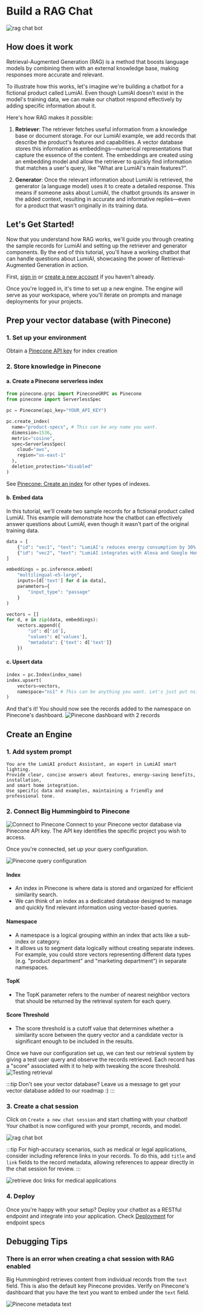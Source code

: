 # Build a RAG Chat

![rag chat bot](../../static/img/get_started/rag_chat/rag_chat_bot.png)

## How does it work
Retrieval-Augmented Generation (RAG) is a method that boosts language models by combining them with an external knowledge base, making responses more accurate and relevant. 

To illustrate how this works, let's imagine we're building a chatbot for a fictional product called LumiAI. Even though LumiAI doesn't exist in the model's training data, we can make our chatbot respond effectively by adding specific information about it.

Here's how RAG makes it possible:
1. **Retriever**: The retriever fetches useful information from a knowledge base or document storage. For our LumiAI example, we add records that describe the product's features and capabilities. A vector database stores this information as embeddings—numerical representations that capture the essence of the content. The embeddings are created using an embedding model and allow the retriever to quickly find information that matches a user's query, like "What are LumiAI's main features?".

2. **Generator**: Once the relevant information about LumiAI is retrieved, the generator (a language model) uses it to create a detailed response. This means if someone asks about LumiAI, the chatbot grounds its answer in the added context, resulting in accurate and informative replies—even for a product that wasn't originally in its training data. 



## Let's Get Started!
Now that you understand how RAG works, we'll guide you through creating the sample records for LumiAI and setting up the retriever and generator components. By the end of this tutorial, you'll have a working chatbot that can handle questions about LumiAI, showcasing the power of Retrieval-Augmented Generation in action.

First, [sign in](https://www.bighummingbird.com) or [create a new account](https://www.bighummingbird.com) if you haven't already.

Once you're logged in, it's time to set up a new engine. The engine will serve as your workspace, where you'll iterate on prompts and manage deployments for your projects.

## Prep your vector database (with Pinecone)
### 1. Set up your environment

Obtain a [Pinecone API key](https://docs.pinecone.io/guides/get-started/quickstart) for index creation

### 2. Store knowledge in Pinecone
#### a. Create a Pinecone serverless index
```python
from pinecone.grpc import PineconeGRPC as Pinecone
from pinecone import ServerlessSpec

pc = Pinecone(api_key="YOUR_API_KEY")

pc.create_index(
  name="product-specs", # This can be any name you want.
  dimension=1536,
  metric="cosine",
  spec=ServerlessSpec(
    cloud="aws",
    region="us-east-1"
  ),
  deletion_protection="disabled"
) 
```
See [Pinecone: Create an index](https://docs.pinecone.io/guides/indexes/create-an-index#create-a-serverless-index) for other types of indexes.

#### b. Embed data
In this tutorial, we'll create two sample records for a fictional product called LumiAI. This example will demonstrate how the chatbot can effectively answer questions about LumiAI, even though it wasn't part of the original training data. 

```python
data = [
    {"id": "vec1", "text": "LumiAI's reduces energy consumption by 30% using motion sensors to turn off lights in empty rooms and adjusts brightness based on ambient light, maintaining optimal illumination at 300 lux."},
    {"id": "vec2", "text": "LumiAI integrates with Alexa and Google Home, offering scheduling, voice control, and preset modes (e.g., 'Relx' dims lights to 40%, 'Focus' increases to 80%). Users can adjust remotely via the app."},
]

embeddings = pc.inference.embed(
    "multilingual-e5-large",
    inputs=[d['text'] for d in data],
    parameters={
        "input_type": "passage"
    }
)

vectors = []
for d, e in zip(data, embeddings):
    vectors.append({
        "id": d['id'],
        "values": e['values'],
        "metadata": {'text': d['text']}
    })
```
#### c. Upsert data
```python
index = pc.Index(index_name)
index.upsert(
    vectors=vectors,
    namespace="ns1" # This can be anything you want. Let's just put ns1 short for namespace1 for now.
)
```
And that's it! You should now see the records added to the namespace on Pinecone's dashboard. 
![Pinecone dashboard with 2 records](../../static/img/get_started/rag_chat/pinecone_dashboard.png)

## Create an Engine
### 1. Add system prompt

```text
You are the LumiAI product Assistant, an expert in LumiAI smart lighting. 
Provide clear, concise answers about features, energy-saving benefits, installation, 
and smart home integration. 
Use specific data and examples, maintaining a friendly and professional tone.
```
### 2. Connect Big Hummingbird to Pinecone
![Connect to Pinecone](../../static/img/get_started/rag_chat/connect_pinecone_api_key.png)
Connect to your Pinecone vector database via Pinecone API key. The API key identifies the specific project you wish to access.

Once you're connected, set up your query configuration. 

![Pinecone query configuration](../../static/img/get_started/rag_chat/configure-pinecone-query.png)

#### Index
- An index in Pinecone is where data is stored and organized for efficient similarity search.
- We can think of an index as a dedicated database designed to manage and quickly find relevant information using vector-based queries. 

#### Namespace
- A namespace is a logical grouping within an index that acts like a sub-index or category.
- It allows us to segment data logically without creating separate indexes. For example, you could store vectors representing different data types (e.g. "product department" and "marketing department") in separate namespaces.

#### TopK
- The TopK parameter refers to the number of nearest neighbor vectors that should be returned by the retrieval system for each query.

#### Score Threshold
- The score threshold is a cutoff value that determines whether a similarity score between the query vector and a candidate vector is significant enough to be included in the results.

Once we have our configuration set up, we can test our retrieval system by giving a test user query and observe the records retrieved. Each record has a "score" associated with it to help with tweaking the score threshold. 
![Testing retrieval](../../static/img/get_started/rag_chat/test-rag.png)

:::tip
Don't see your vector database? Leave us a message to get your vector database added to our roadmap :)
:::

### 3. Create a chat session
Click on `Create a new chat session` and start chatting with your chatbot! Your chatbot is now configured with your prompt, records, and model. 

![rag chat bot](../../static/img/get_started/rag_chat/rag_chat_bot.png)

:::tip
For high-accuracy scenarios, such as medical or legal applications, consider including reference links in your records. To do this, add `title` and `link` fields to the record metadata, allowing references to appear directly in the chat session for review. 
:::

![retrieve doc links for medical applications](../../static/img/get_started/rag_chat/chat-retrieves-docs.png)


### 4. Deploy

Once you're happy with your setup? Deploy your chatbot as a RESTful endpoint and integrate into your application. 
Check [Deployment](../deployment/intro.md) for endpoint specs


## Debugging Tips

### There is an error when creating a chat session with RAG enabled
Big Hummingbird retrieves content from individual records from the `text` field. This is also the default key Pinecone provides. Verify on Pinecone's dashboard that you have the text you want to embed under the `text` field.


![Pinecone metadata text](../../static/img/get_started/rag_chat/pinecone_metadata_text.png)
